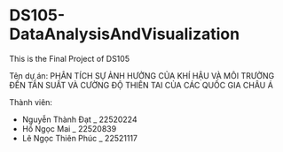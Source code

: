 # DS105-DataAnalysisAndVisualization
This is the Final Project of DS105

Tên dự án: PHÂN TÍCH SỰ ẢNH HƯỞNG CỦA KHÍ HẬU VÀ MÔI TRƯỜNG ĐẾN TẦN SUẤT VÀ CƯỜNG ĐỘ THIÊN TAI CỦA CÁC QUỐC GIA CHÂU Á


Thành viên: 
* Nguyễn Thành Đạt _ 22520224
* Hồ Ngọc Mai _ 22520839
* Lê Ngọc Thiên Phúc _ 22521117
